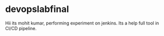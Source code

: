 # devopslabfinal
Hii its mohit kumar, performing experiment on jenkins.
Its a help full tool in CI/CD pipeline.

